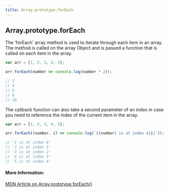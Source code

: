 ```yaml
---
title: Array.prototype.forEach
---
```

## Array.prototype.forEach

The 'forEach' array method is used to iterate through each item in an array.  The method is called on the array Object and is passed a function that is called on each item in the array.

```javascript
var arr = [1, 2, 3, 4, 5];

arr.forEach(number => console.log(number * 2));

// 2
// 4
// 6
// 8
// 10
```

The callback function can also take a second parameter of an index in case you need to reference the index of the current item in the array.

```javascript
var arr = [1, 2, 3, 4, 5];

arr.forEach((number, i) => console.log(`${number} is at index ${i}`));

// '1 is at index 0'
// '2 is at index 1'
// '3 is at index 2'
// '4 is at index 3'
// '5 is at index 4'
```

#### More Information:
<a href='https://developer.mozilla.org/en-US/docs/Web/JavaScript/Reference/Global_Objects/Array/forEach' target='_blank' rel='nofollow'>MDN Article on Array.prototype.forEach()</a>
